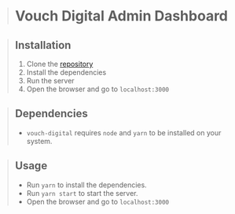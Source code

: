> # Vouch Digital Admin Dashboard

> ## Installation
>
> 1. Clone the [repository](https://github.com/kiron0/vouch-digital)
> 2. Install the dependencies
> 3. Run the server
> 4. Open the browser and go to `localhost:3000`

> ## Dependencies
>
> - `vouch-digital` requires `node` and `yarn` to be installed on your system.

> ## Usage
>
> - Run `yarn` to install the dependencies.
> - Run `yarn start` to start the server.
> - Open the browser and go to `localhost:3000`
